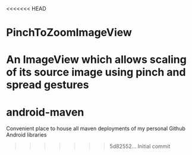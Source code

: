 <<<<<<< HEAD
# PinchToZoomImageView
An ImageView which allows scaling of its source image using pinch and spread gestures
=======
# android-maven
Convenient place to house all maven deployments of my personal Github Android libraries
>>>>>>> 5d82552... Initial commit
